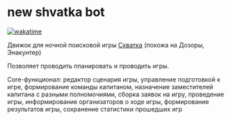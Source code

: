 # new shvatka bot

[![wakatime](https://wakatime.com/badge/github/bomzheg/ShvatkaBot.svg)](https://wakatime.com/badge/github/bomzheg/ShvatkaBot)

Движок для ночной поисковой игры [Схватка](https://ru.wikipedia.org/wiki/%D0%A1%D1%85%D0%B2%D0%B0%D1%82%D0%BA%D0%B0_(%D0%B8%D0%B3%D1%80%D0%B0)) (похожа на Дозоры, Энакунтер)

Позволяет проводить планировать и проводить игры.

Core-функционал: редактор сценария игры, управление подготовкой к игре, формирование команды капитаном, назначение заместителей капитана с разными полномочиями, сборка заявок на игру, проведение игры, информирование организаторов о ходе игры, формирование результатов игры, сохранение статистики прошедших игр
